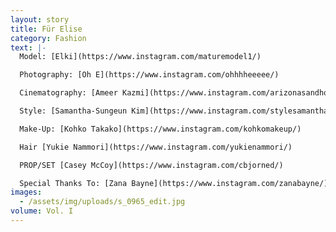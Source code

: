 ```yaml
---
layout: story
title: Für Elise
category: Fashion
text: |-
  Model: [Elki](https://www.instagram.com/maturemodel1/)

  Photography: [Oh E](https://www.instagram.com/ohhhheeeee/)

  Cinematography: [Ameer Kazmi](https://www.instagram.com/arizonasandhoneybuns/)

  Style: [Samantha-Sungeun Kim](https://www.instagram.com/stylesamantha7/)

  Make-Up: [Kohko Takako](https://www.instagram.com/kohkomakeup/)

  Hair [Yukie Nammori](https://www.instagram.com/yukienammori/)

  PROP/SET [Casey McCoy](https://www.instagram.com/cbjorned/)

  Special Thanks To: [Zana Bayne](https://www.instagram.com/zanabayne/)
images:
  - /assets/img/uploads/s_0965_edit.jpg
volume: Vol. I
---
```

